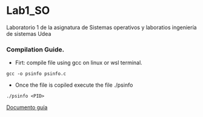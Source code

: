 # Lab1_SO
Laboratorio 1 de la asignatura de Sistemas operativos y laboratios ingeniería de sistemas Udea

### Compilation Guide.

- Firt: compile file using gcc on linux or wsl terminal.

```
gcc -o psinfo psinfo.c
```

- Once the file is copiled execute the file ./psinfo
```
./psinfo <PID>
```

[Documento guía](https://docs.google.com/document/d/1rEcxJF22PGmmgD_FsE3m_aYGj9yiaK6nIYqVizMqr_Q/edit?tab=t.0#heading=h.69exl28wgcl9)